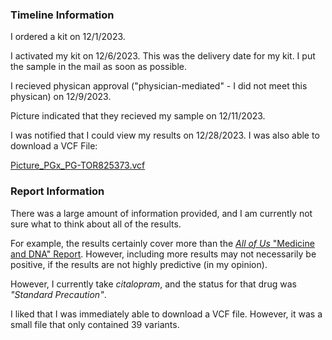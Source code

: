 ### Timeline Information

I ordered a kit on 12/1/2023.

I activated my kit on 12/6/2023.  This was the delivery date for my kit.  I put the sample in the mail as soon as possible.

I recieved physican approval ("physician-mediated" - I did not meet this physican) on 12/9/2023.

Picture indicated that they recieved my sample on 12/11/2023.

I was notified that I could view my results on 12/28/2023.  I was also able to download a VCF File:

[Picture_PGx_PG-TOR825373.vcf](https://www.picturegenetics.com/raw/Picture_PGx_PG-TOR825373.vcf)

### Report Information

There was a large amount of information provided, and I am currently not sure what to think about all of the results.

For example, the results certainly cover more than the [*All of Us* "Medicine and DNA" Report](https://github.com/cwarden45/DTC_Scripts/blob/master/All_of_Us/Medicine_and_DNA%20-%20230408.pdf).  However, including more results may not necessarily be positive, if the results are not highly predictive (in my opinion).

However, I currently take *citalopram*, and the status for that drug was *"Standard Precaution"*.

I liked that I was immediately able to download a VCF file.  However, it was a small file that only contained 39 variants.

